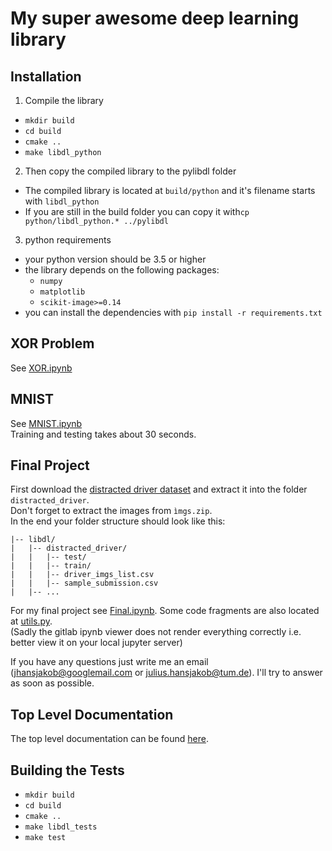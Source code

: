 # My super awesome deep learning library

## Installation
1. Compile the library
 - `mkdir build`
 - `cd build`
 - `cmake ..`
 - `make libdl_python`
2. Then copy the compiled library to the pylibdl folder
 - The compiled library is located at `build/python` and it's filename starts with `libdl_python`
 - If you are still in the build folder you can copy it with`cp python/libdl_python.* ../pylibdl`
3. python requirements
 - your python version should be 3.5 or higher
 - the library depends on the following packages:
   - `numpy`
   - `matplotlib`
   - `scikit-image>=0.14`
 - you can install the dependencies with `pip install -r requirements.txt`
 
## XOR Problem
See [XOR.ipynb](XOR.ipynb)

## MNIST
See [MNIST.ipynb](MNIST.ipynb)  
Training and testing takes about 30 seconds. 

## Final Project
First download the [distracted driver dataset](https://www.kaggle.com/c/state-farm-distracted-driver-detection/data) and extract it into the folder `distracted_driver`.  
Don't forget to extract the images from `ìmgs.zip`.  
In the end your folder structure should look like this:
```
|-- libdl/  
|   |-- distracted_driver/  
|   |   |-- test/  
|   |   |-- train/  
|   |   |-- driver_imgs_list.csv  
|   |   |-- sample_submission.csv  
|   |-- ...  
```
For my final project see [Final.ipynb](Final.ipynb). Some code fragments are also located at [utils.py](utils.py).  
(Sadly the gitlab ipynb viewer does not render everything correctly i.e. better view it on your local jupyter server)

If you have any questions just write me an email (jhansjakob@googlemail.com or julius.hansjakob@tum.de). I'll try to answer as soon as possible.

## Top Level Documentation
The top level documentation can be found [here](https://gitlab.lrz.de/hansjakob/libdl/wikis/Top-Level-Documentation).

## Building the Tests
 - `mkdir build`
 - `cd build`
 - `cmake ..`
 - `make libdl_tests`
 - `make test`